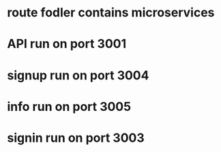 # route fodler contains microservices
# API run on port 3001
# signup run on port 3004
# info run on port 3005

# signin run on port 3003